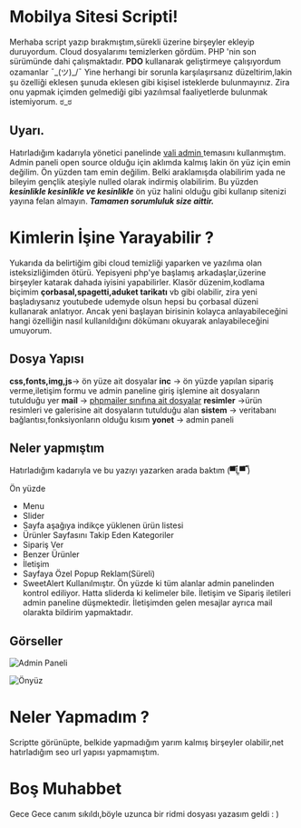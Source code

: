 # Mobilya Sitesi Scripti!

Merhaba script yazıp bırakmıştım,sürekli üzerine birşeyler ekleyip duruyordum. Cloud dosyalarımı temizlerken gördüm. PHP 'nin son sürümünde dahi çalışmaktadır. **PDO**  kullanarak geliştirmeye çalışıyordum ozamanlar  ¯\_(ツ)_/¯  Yine herhangi bir sorunla karşılaşırsanız düzeltirim,lakin şu özelliği eklesen şunuda eklesen gibi kişisel isteklerde bulunmayınız. Zira onu yapmak içimden gelmediği gibi yazılımsal faaliyetlerde bulunmak istemiyorum. ಠ_ಠ

## Uyarı.

Hatırladığım kadarıyla  yönetici panelinde [vali admin ](https://pratikborsadiya.in/vali-admin/)  temasını kullanmıştım. Admin paneli open source olduğu için aklımda kalmış  lakin ön yüz için emin değilim.  Ön yüzden tam emin değilim. Belki  araklamışda olabilirim yada ne bileyim gençlik ateşiyle nulled olarak indirmiş olabilirim. Bu yüzden ***kesinlikle  kesinlikle ve kesinlikle***  ön yüz halini olduğu gibi kullanıp sitenizi yayına felan almayın. ***Tamamen sorumluluk size aittir.***


# Kimlerin İşine Yarayabilir ?

Yukarıda da belirtiğim gibi cloud temizliği yaparken ve yazılıma olan isteksizliğimden ötürü.  Yepisyeni php'ye başlamış arkadaşlar,üzerine birşeyler katarak dahada iyisini yapabilirler. Klasör düzenim,kodlama biçimim **çorbasal,spagetti,aduket tarikatı** vb gibi olabilir, zira yeni başladıysanız youtubede udemyde olsun hepsi bu çorbasal düzeni kullanarak anlatıyor. Ancak yeni başlayan birisinin kolayca anlayabileceğini hangi özelliğin nasıl kullanıldığını dökümanı okuyarak anlayabileceğini umuyorum.

## Dosya Yapısı

**css,fonts,img,js**->  ön yüze ait dosyalar
**inc** ->  ön yüzde yapılan sipariş verme,iletişim formu ve admin paneline giriş işlemine ait dosyaların tutulduğu yer
**mail** -> [phpmailer sınıfına ait dosyalar](https://github.com/PHPMailer/PHPMailer)
**resimler**  ->ürün resimleri ve galerisine ait dosyaların tutulduğu alan
**sistem**  ->  veritabanı bağlantısı,fonksiyonların olduğu kısım
**yonet** -> admin paneli

## Neler yapmıştım

Hatırladığım kadarıyla ve bu yazıyı yazarken arada baktım  (▀̿Ĺ̯▀̿ ̿)

Ön yüzde
* Menu
* Slider
* Sayfa aşağıya indikçe yüklenen ürün listesi
* Ürünler Sayfasını Takip Eden Kategoriler
* Sipariş Ver
* Benzer Ürünler
* İletişim
* Sayfaya Özel Popup Reklam(Süreli)
* SweetAlert Kullanılmıştır.
Ön yüzde ki tüm alanlar admin panelinden kontrol ediliyor. Hatta sliderda ki kelimeler bile.  İletişim ve Sipariş iletileri admin paneline düşmektedir. İletişimden gelen mesajlar ayrıca mail  olarakta bildirim yapmaktadır.

## Görseller
![Admin Paneli](https://raw.githubusercontent.com/yuceltoluyag/mobilya-sitesi-scripti/master/sirkin%C5%9Fat/yonet.png)

![Önyüz](https://raw.githubusercontent.com/yuceltoluyag/mobilya-sitesi-scripti/master/sirkin%C5%9Fat/oku.png)

# Neler Yapmadım ?

Scriptte görünüpte, belkide yapmadığım yarım kalmış birşeyler olabilir,net hatırladığım seo url yapısı yapmamıştım. 


# Boş Muhabbet

Gece Gece canım sıkıldı,böyle uzunca bir ridmi dosyası yazasım geldi : )
